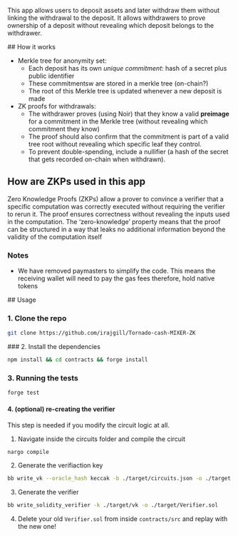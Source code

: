 This app allows users to deposit assets and later withdraw them without linking the withdrawal to the deposit. It allows withdrawers to prove ownership of a deposit without revealing which deposit belongs to the withdrawer.

## How it works

- Merkle tree for anonymity set:
    - Each deposit has its own _unique commitment_: hash of a secret plus public identifier
    - These commitmentsw are stored in a merkle tree (on-chain?)
    - The root of this Merkle tree is updated whenever a new deposit is made
- ZK proofs for withdrawals:
    - The withdrawer proves (using Noir) that they know a valid **preimage** for a commitment in the Merkle tree (without revealing which commitment they know)
    - The proof should also confirm that the commitment is part of a valid tree root without revealing which specific leaf they control.
    - To prevent double-spending, include a nullifier (a hash of the secret that gets recorded on-chain when withdrawn).

## How are ZKPs used in this app

Zero Knowledge Proofs (ZKPs) allow a prover to convince a verifier that a specific computation was correctly executed without requiring the verifier to rerun it. The proof ensures correctness without revealing the inputs used in the computation. The ‘zero-knowledge’ property means that the proof can be structured in a way that leaks no additional information beyond the validity of the computation itself

### Notes

- We have removed paymasters to simplify the code. This means the receiving wallet will need to pay the gas fees therefore, hold native tokens

## Usage

### 1. Clone the repo

```bash
git clone https://github.com/irajgill/Tornado-cash-MIXER-ZK
```

### 2. Install the dependencies

```bash
npm install && cd contracts && forge install
```

### 3. Running the tests

```bash
forge test
```

#### 4. (optional) re-creating the verifier

This step is needed if you modify the circuit logic at all.

1. Navigate inside the circuits folder and compile the circuit

```bash
nargo compile
```

2. Generate the verifiaction key

```bash
bb write_vk --oracle_hash keccak -b ./target/circuits.json -o ./target
```

3. Generate the verifier

```bash
bb write_solidity_verifier -k ./target/vk -o ./target/Verifier.sol
```

4. Delete your old `Verifier.sol` from inside `contracts/src` and replay with the new one!
